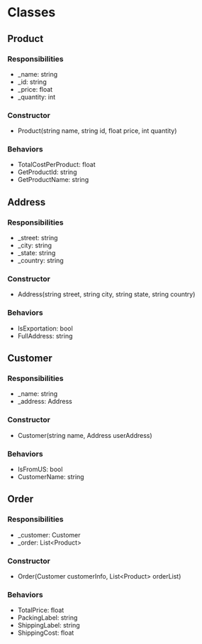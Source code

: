 # Classes

## Product

### Responsibilities
<ul>
    <li>_name: string</li>
    <li>_id: string</li>
    <li>_price: float</li>
    <li>_quantity: int</li> 
</ul>

### Constructor
<ul>
    <li>Product(string name, string id, float price, int quantity)</li>
</ul>

### Behaviors
<ul>
    <li>TotalCostPerProduct: float</li>
    <li>GetProductId: string</li>
    <li>GetProductName: string</li>
</ul>

## Address

### Responsibilities
<ul>
    <li>_street: string</li>
    <li>_city: string</li>
    <li>_state: string</li>
    <li>_country: string</li>
</ul>

### Constructor
<ul>
    <li>Address(string street, string city, string state, string country)</li>
</ul>

### Behaviors
<ul>
    <li>IsExportation: bool</li>
    <li>FullAddress: string</li>
</ul>

## Customer

### Responsibilities
<ul>
    <li>_name: string</li>
    <li>_address: Address</li>
</ul>

### Constructor
<ul>
    <li>Customer(string name, Address userAddress)</li>
</ul>

### Behaviors
<ul>
    <li>IsFromUS: bool</li>
    <li>CustomerName: string</li>
</ul>

## Order

### Responsibilities
<ul>
    <li>_customer: Customer</li>
    <li>_order: List&lt;Product&gt;</li>
</ul>

### Constructor
<ul>
    <li>Order(Customer customerInfo, List&lt;Product&gt; orderList)</li>
</ul>

### Behaviors
<ul>
    <li>TotalPrice: float</li>
    <li>PackingLabel: string</li>
    <li>ShippingLabel: string</li>
    <li>ShippingCost: float</li>
</ul>

